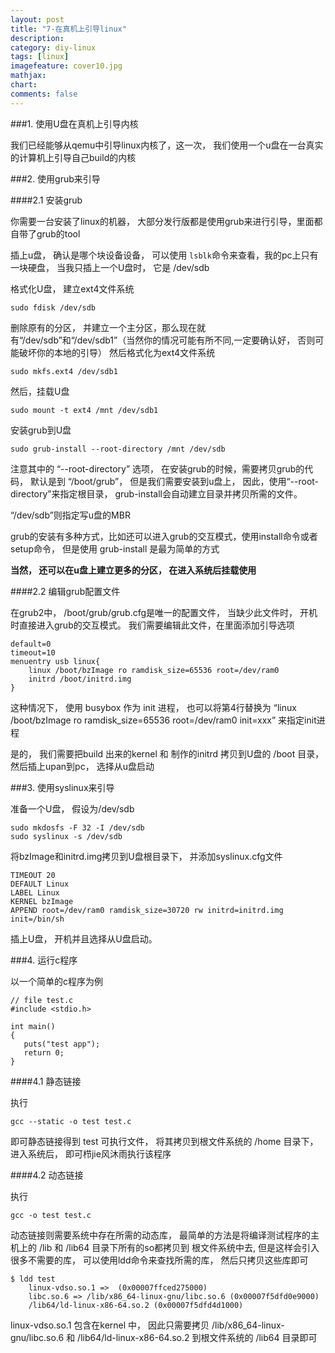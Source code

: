 ```yaml
---
layout: post
title: "7-在真机上引导linux"
description:
category: diy-linux
tags: [linux]
imagefeature: cover10.jpg
mathjax: 
chart:
comments: false
---
```


###1. 使用U盘在真机上引导内核  
  
我们已经能够从qemu中引导linux内核了，这一次， 我们使用一个u盘在一台真实的计算机上引导自己build的内核  
  
###2. 使用grub来引导  
  
####2.1 安装grub  
  
你需要一台安装了linux的机器， 大部分发行版都是使用grub来进行引导，里面都自带了grub的tool  
  
插上u盘， 确认是哪个块设备设备， 可以使用 `lsblk`命令来查看，我的pc上只有一块硬盘， 当我只插上一个U盘时， 它是 /dev/sdb  
  
格式化U盘， 建立ext4文件系统  
  
	sudo fdisk /dev/sdb
    
删除原有的分区， 并建立一个主分区，那么现在就有“/dev/sdb”和“/dev/sdb1”（当然你的情况可能有所不同,一定要确认好， 否则可能破坏你的本地的引导） 然后格式化为ext4文件系统  
  
	sudo mkfs.ext4 /dev/sdb1
    
然后，挂载U盘  

	sudo mount -t ext4 /mnt /dev/sdb1
    
安装grub到U盘

	sudo grub-install --root-directory /mnt /dev/sdb
    
注意其中的 “--root-directory” 选项， 在安装grub的时候，需要拷贝grub的代码， 默认是到 “/boot/grub”， 但是我们需要安装到u盘上， 因此，使用“--root-directory”来指定根目录， grub-install会自动建立目录并拷贝所需的文件。  
  
“/dev/sdb”则指定写u盘的MBR  
  
grub的安装有多种方式，比如还可以进入grub的交互模式，使用install命令或者setup命令， 但是使用 grub-install 是最为简单的方式

**当然， 还可以在u盘上建立更多的分区， 在进入系统后挂载使用**
  
####2.2 编辑grub配置文件  
  
在grub2中， /boot/grub/grub.cfg是唯一的配置文件， 当缺少此文件时， 开机时直接进入grub的交互模式。 我们需要编辑此文件，在里面添加引导选项  
  
	default=0
	timeout=10
	menuentry usb linux{
		linux /boot/bzImage ro ramdisk_size=65536 root=/dev/ram0
		initrd /boot/initrd.img
	}
    
这种情况下， 使用 busybox 作为 init 进程， 也可以将第4行替换为 “linux /boot/bzImage ro ramdisk_size=65536 root=/dev/ram0 init=xxx” 来指定init进程
    
是的， 我们需要把build 出来的kernel 和 制作的initrd 拷贝到U盘的 /boot 目录， 然后插上upan到pc， 选择从u盘启动
  
###3. 使用syslinux来引导  
  
准备一个U盘， 假设为/dev/sdb  
  
	sudo mkdosfs -F 32 -I /dev/sdb
	sudo syslinux -s /dev/sdb
    
将bzImage和initrd.img拷贝到U盘根目录下， 并添加syslinux.cfg文件  
  
	TIMEOUT 20
	DEFAULT Linux
	LABEL Linux
	KERNEL bzImage
	APPEND root=/dev/ram0 ramdisk_size=30720 rw initrd=initrd.img init=/bin/sh
    
插上U盘， 开机并且选择从U盘启动。

###4. 运行c程序

以一个简单的c程序为例

    // file test.c
    #include <stdio.h>

    int main()
    {
	   puts("test app");
	   return 0;
    }
    
####4.1 静态链接

执行
    
    gcc --static -o test test.c
    
即可静态链接得到 test 可执行文件， 将其拷贝到根文件系统的 /home 目录下， 进入系统后， 即可栉jie风沐雨执行该程序

####4.2 动态链接

执行
    
    gcc -o test test.c
    
动态链接则需要系统中存在所需的动态库， 最简单的方法是将编译测试程序的主机上的 /lib 和 /lib64 目录下所有的so都拷贝到 根文件系统中去, 但是这样会引入很多不需要的库， 可以使用ldd命令来查找所需的库， 然后只拷贝这些库即可

    $ ldd test
        linux-vdso.so.1 =>  (0x00007ffced275000)
        libc.so.6 => /lib/x86_64-linux-gnu/libc.so.6 (0x00007f5dfd0e9000)
        /lib64/ld-linux-x86-64.so.2 (0x00007f5dfd4d1000)
        
linux-vdso.so.1 包含在kernel 中， 因此只需要拷贝 /lib/x86_64-linux-gnu/libc.so.6 和 /lib64/ld-linux-x86-64.so.2 到根文件系统的 /lib64 目录即可
